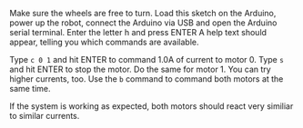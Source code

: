 Make sure the wheels are free to turn. 
Load this sketch on the Arduino, power up the robot, connect the Arduino via USB and open the Arduino serial terminal. 
Enter the letter h and press ENTER A help text should appear, telling you which commands are available. 

Type ```c 0 1``` and hit ENTER to command 1.0A of current to motor 0. 
Type ```s``` and hit ENTER to stop the motor. 
Do the same for motor 1. 
You can try higher currents, too. 
Use the ```b``` command to command both motors at the same time.

If the system is working as expected, both motors should react very similiar to similar currents. 
